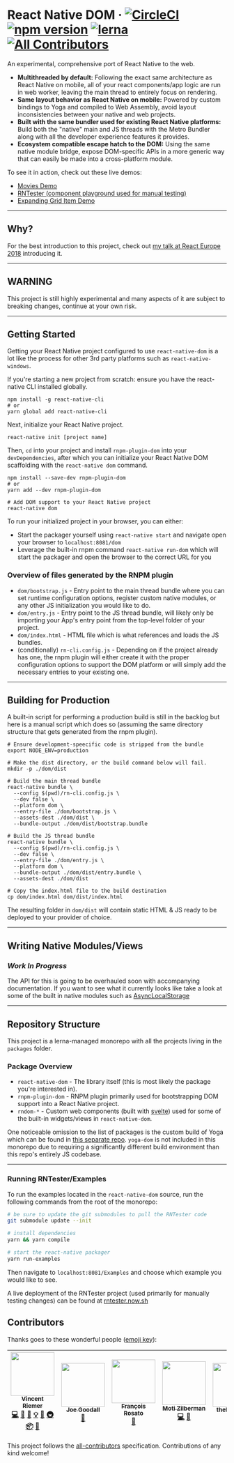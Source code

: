 # React Native DOM &middot; [![CircleCI](https://circleci.com/gh/vincentriemer/react-native-dom.svg?style=shield&circle-token=96448c580730a065cb93c0a10af0f85f6c954166)](https://circleci.com/gh/vincentriemer/react-native-dom) [![npm version](https://badge.fury.io/js/react-native-dom.svg)](https://badge.fury.io/js/react-native-dom) [![lerna](https://img.shields.io/badge/maintained%20with-lerna-cc00ff.svg)](https://lernajs.io/) [![All Contributors](https://img.shields.io/badge/all_contributors-6-orange.svg)](#contributors)

An experimental, comprehensive port of React Native to the web.

* **Multithreaded by default:** Following the exact same architecture as React
  Native on mobile, all of your react components/app logic are run in web
  worker, leaving the main thread to entirely focus on rendering.
* **Same layout behavior as React Native on mobile:** Powered by custom bindings
  to Yoga and compiled to Web Assembly, avoid layout inconsistencies between
  your native and web projects.
* **Built with the same bundler used for existing React Native platforms:**
  Build both the "native" main and JS threads with the Metro Bundler along with
  all the developer experience features it provides.
* **Ecosystem compatible escape hatch to the DOM:** Using the same native module
  bridge, expose DOM-specific APIs in a more generic way that can easily be made
  into a cross-platform module.

To see it in action, check out these live demos:

* [Movies Demo](https://rndom-movie-demo.now.sh)
* [RNTester (component playground used for manual testing)](https://rntester.now.sh)
* [Expanding Grid Item Demo](https://github.com/vincentriemer/rndom-expanding-grid-item-demo)

---

## Why?

For the best introduction to this project, check out
[my talk at React Europe 2018](https://youtu.be/aOWIJ4Mgb2k) introducing it.

---

## **WARNING**

This project is still highly experimental and many aspects of it are subject to
breaking changes, continue at your own risk.

---

## Getting Started

Getting your React Native project configured to use `react-native-dom` is a lot
like the process for other 3rd party platforms such as `react-native-windows`.

If you're starting a new project from scratch: ensure you have the react-native
CLI installed globally.

```
npm install -g react-native-cli
# or
yarn global add react-native-cli
```

Next, initialize your React Native project.

```
react-native init [project name]
```

Then, `cd` into your project and install `rnpm-plugin-dom` into your
`devDependencies`, after which you can initialize your React Native DOM
scaffolding with the `react-native dom` command.

```
npm install --save-dev rnpm-plugin-dom
# or
yarn add --dev rnpm-plugin-dom

# Add DOM support to your React Native project
react-native dom
```

To run your initialized project in your browser, you can either:

* Start the packager yourself using `react-native start` and navigate open your
  browser to `localhost:8081/dom`
* Leverage the built-in rnpm command `react-native run-dom` which will start the
  packager and open the browser to the correct URL for you

### Overview of files generated by the RNPM plugin

* `dom/bootstrap.js` - Entry point to the main thread bundle where you can set
  runtime configuration options, register custom native modules, or any other JS
  initialization you would like to do.
* `dom/entry.js` - Entry point to the JS thread bundle, will likely only be
  importing your App's entry point from the top-level folder of your project.
* `dom/index.html` - HTML file which is what references and loads the JS
  bundles.
* (conditionally) `rn-cli.config.js` - Depending on if the project already has
  one, the rnpm plugin will either create it with the proper configuration
  options to support the DOM platform or will simply add the necessary entries
  to your existing one.

---

## Building for Production

A built-in script for performing a production build is still in the backlog but
here is a manual script which does so (assuming the same directory structure
that gets generated from the rnpm plugin).

```shell
# Ensure development-speecific code is stripped from the bundle
export NODE_ENV=production

# Make the dist directory, or the build command below will fail.
mkdir -p ./dom/dist

# Build the main thread bundle
react-native bundle \
  --config $(pwd)/rn-cli.config.js \
  --dev false \
  --platform dom \
  --entry-file ./dom/bootstrap.js \
  --assets-dest ./dom/dist \
  --bundle-output ./dom/dist/bootstrap.bundle

# Build the JS thread bundle
react-native bundle \
  --config $(pwd)/rn-cli.config.js \
  --dev false \
  --entry-file ./dom/entry.js \
  --platform dom \
  --bundle-output ./dom/dist/entry.bundle \
  --assets-dest ./dom/dist

# Copy the index.html file to the build destination
cp dom/index.html dom/dist/index.html
```

The resulting folder in `dom/dist` will contain static HTML & JS ready to be
deployed to your provider of choice.

---

## Writing Native Modules/Views

### _Work In Progress_

The API for this is going to be overhauled soon with accompanying documentation.
If you want to see what it currently looks like take a look at some of the built
in native modules such as
[AsyncLocalStorage](../master/packages/react-native-dom/ReactDom/modules/RCTAsyncLocalStorage.js)

---

## Repository Structure

This project is a lerna-managed monorepo with all the projects living in the
`packages` folder.

### Package Overview

* `react-native-dom` - The library itself (this is most likely the package
  you're interested in).
* `rnpm-plugin-dom` - RNPM plugin primarily used for bootstrapping DOM support
  into a React Native project.
* `rndom-*` - Custom web components (built with
  [svelte](https://svelte.technology)) used for some of the built-in
  widgets/views in `react-native-dom`.

One noticeable omission to the list of packages is the custom build of Yoga
which can be found in
[this separate repo](https://github.com/vincentriemer/yoga-dom). `yoga-dom` is
not included in this monorepo due to requiring a significantly different build
environment than this repo's entirely JS codebase.

---

### Running RNTester/Examples

To run the examples located in the `react-native-dom` source, run the following
commands from the root of the monorepo:

```sh
# be sure to update the git submodules to pull the RNTester code
git submodule update --init

# install dependencies
yarn && yarn compile

# start the react-native packager
yarn run-examples
```

Then navigate to `localhost:8081/Examples` and choose which example you would
like to see.

A live deployment of the RNTester project (used primarily for manually testing
changes) can be found at [rntester.now.sh](https://rntester.now.sh)

## Contributors

Thanks goes to these wonderful people
([emoji key](https://github.com/kentcdodds/all-contributors#emoji-key)):

<!-- ALL-CONTRIBUTORS-LIST:START - Do not remove or modify this section -->

<!-- prettier-ignore -->
| [<img src="https://avatars2.githubusercontent.com/u/1398555?v=4" width="100px;"/><br /><sub><b>Vincent Riemer</b></sub>](http://vincentriemer.com)<br />[💻](https://github.com/vincentriemer/react-native-dom/commits?author=vincentriemer "Code") [🐛](https://github.com/vincentriemer/react-native-dom/issues?q=author%3Avincentriemer "Bug reports") [📖](https://github.com/vincentriemer/react-native-dom/commits?author=vincentriemer "Documentation") [💡](#example-vincentriemer "Examples") [🤔](#ideas-vincentriemer "Ideas, Planning, & Feedback") [🚇](#infra-vincentriemer "Infrastructure (Hosting, Build-Tools, etc)") [📦](#platform-vincentriemer "Packaging/porting to new platform") [📢](#talk-vincentriemer "Talks") | [<img src="https://avatars0.githubusercontent.com/u/8888799?v=4" width="100px;"/><br /><sub><b>Joe Goodall</b></sub>](https://uk.linkedin.com/in/joegoodall)<br />[📖](https://github.com/vincentriemer/react-native-dom/commits?author=joegoodall1 "Documentation") | [<img src="https://avatars3.githubusercontent.com/u/31624379?v=4" width="100px;"/><br /><sub><b>François Rosato</b></sub>](https://github.com/frosato-ekino)<br />[📖](https://github.com/vincentriemer/react-native-dom/commits?author=frosato-ekino "Documentation") | [<img src="https://avatars2.githubusercontent.com/u/2246565?v=4" width="100px;"/><br /><sub><b>Moti Zilberman</b></sub>](https://github.com/motiz88)<br />[💻](https://github.com/vincentriemer/react-native-dom/commits?author=motiz88 "Code") [📖](https://github.com/vincentriemer/react-native-dom/commits?author=motiz88 "Documentation") | [<img src="https://avatars2.githubusercontent.com/u/983071?v=4" width="100px;"/><br /><sub><b>thebetterjort</b></sub>](https://github.com/thebetterjort)<br />[📖](https://github.com/vincentriemer/react-native-dom/commits?author=thebetterjort "Documentation") | [<img src="https://avatars0.githubusercontent.com/u/3089012?v=4" width="100px;"/><br /><sub><b>Bilo Lwabona</b></sub>](https://github.com/bilo-io)<br />[📖](https://github.com/vincentriemer/react-native-dom/commits?author=bilo-io "Documentation") |
| :---: | :---: | :---: | :---: | :---: | :---: |

<!-- ALL-CONTRIBUTORS-LIST:END -->

This project follows the
[all-contributors](https://github.com/kentcdodds/all-contributors)
specification. Contributions of any kind welcome!
